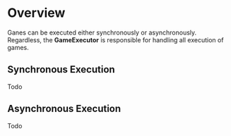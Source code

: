 # Overview
Ganes can be executed either synchronously or asynchronously. Regardless, the **GameExecutor** is responsible for handling all execution of games.

## Synchronous Execution
Todo

## Asynchronous Execution
Todo
